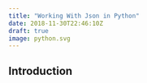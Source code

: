 ```yaml
---
title: "Working With Json in Python"
date: 2018-11-30T22:46:10Z
draft: true
image: python.svg
---
```


## Introduction
